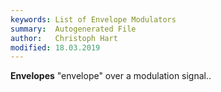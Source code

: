 ```yaml
---
keywords: List of Envelope Modulators
summary:  Autogenerated File
author:   Christoph Hart
modified: 18.03.2019
---
```


**Envelopes** "envelope" over a modulation signal.. 